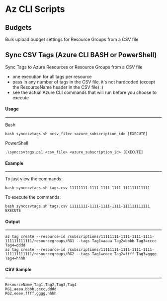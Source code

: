 # Az CLI Scripts

## Budgets
Bulk upload budget settings for Resource Groups from a CSV file

## Sync CSV Tags (Azure CLI BASH or PowerShell)
Sync Tags to Azure Resources or Resource Groups from a CSV file

- one execution for all tags per resource
- pass in any number of tags in the CSV file, it's not hardcoded (except the ResourceName header in the CSV file) :)
- see the actual Azure CLI commands that will run before you choose to execute

#### Usage
---------------
Bash
```shell
bash synccsvtags.sh <csv_file> <azure_subscription_id> [EXECUTE]
```
PowerShell
```shell
.\synccsvtags.ps1 <csv_file> <azure_subscription_id> [EXECUTE]
```

#### Example
--------------
To just view the commands: 
```shell
bash synccsvtags.sh tags.csv 11111111-1111-1111-1111-111111111111
```
To execute the commands:
```shell
bash synccsvtags.sh tags.csv 11111111-1111-1111-1111-111111111111 EXECUTE
```

#### Output
---------------
```shell
az tag create --resource-id /subscriptions/11111111-1111-1111-1111-111111111111/resourcegroups/RG1 --tags Tag1=aaaa Tag2=bbbb Tag3=cccc Tag4=dddd
az tag create --resource-id /subscriptions/11111111-1111-1111-1111-111111111111/resourcegroups/RG2 --tags Tag1=eeee Tag2=ffff Tag3=gggg Tag4=hhhh
```

#### CSV Sample
---------------
```csv
ResourceName,Tag1,Tag2,Tag3,Tag4
RG1,aaaa,bbbb,cccc,dddd
RG2,eeee,ffff,gggg,hhhh
```
